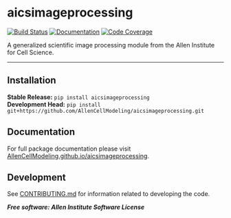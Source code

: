 # aicsimageprocessing

[![Build Status](https://github.com/AllenCellModeling/aicsimageprocessing/workflows/Build%20Master/badge.svg)](https://github.com/AllenCellModeling/aicsimageprocessing/actions)
[![Documentation](https://github.com/AllenCellModeling/aicsimageprocessing/workflows/Documentation/badge.svg)](https://AllenCellModeling.github.io/aicsimageprocessing)
[![Code Coverage](https://codecov.io/gh/AllenCellModeling/aicsimageprocessing/branch/master/graph/badge.svg)](https://codecov.io/gh/AllenCellModeling/aicsimageprocessing)

A generalized scientific image processing module from the Allen Institute for Cell Science.

---

## Installation
**Stable Release:** `pip install aicsimageprocessing`<br>
**Development Head:** `pip install git+https://github.com/AllenCellModeling/aicsimageprocessing.git`

## Documentation
For full package documentation please visit [AllenCellModeling.github.io/aicsimageprocessing](https://AllenCellModeling.github.io/aicsimageprocessing).

## Development
See [CONTRIBUTING.md](CONTRIBUTING.md) for information related to developing the code.


***Free software: Allen Institute Software License***
